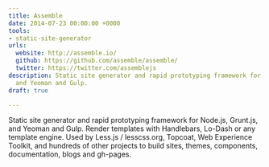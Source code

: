 ```yaml
---
title: Assemble
date: 2014-07-23 00:00:00 +0000
tools:
- static-site-generator
urls:
  website: http://assemble.io/
  github: https://github.com/assemble/assemble/
  twitter: https://twitter.com/assemblejs
description: Static site generator and rapid prototyping framework for Node.js, Grunt.js,
  and Yeoman and Gulp.
draft: true

---
```

Static site generator and rapid prototyping framework for Node.js, Grunt.js, and Yeoman and Gulp. Render templates with Handlebars, Lo-Dash or any template engine. Used by Less.js / lesscss.org, Topcoat, Web Experience Toolkit, and hundreds of other projects to build sites, themes, components, documentation, blogs and gh-pages.